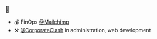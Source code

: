 ### 👋 

- 💰 FinOps [@Mailchimp](https://github.com/Mailchimp)
- ⚒️ [@CorporateClash](https://github.com/corporateclash) in administration, web development

<!-- My work contributions are not included in my profile -->
